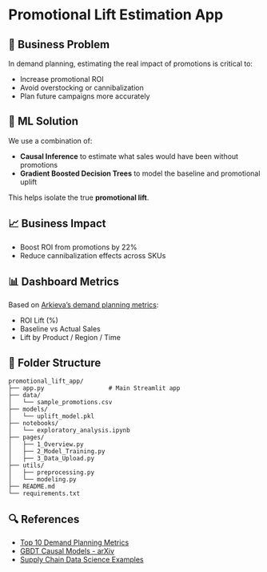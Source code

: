 
# Promotional Lift Estimation App

## 🎯 Business Problem
In demand planning, estimating the real impact of promotions is critical to:
- Increase promotional ROI
- Avoid overstocking or cannibalization
- Plan future campaigns more accurately

## 🧠 ML Solution
We use a combination of:
- **Causal Inference** to estimate what sales would have been without promotions
- **Gradient Boosted Decision Trees** to model the baseline and promotional uplift

This helps isolate the true **promotional lift**.

## 📈 Business Impact
- Boost ROI from promotions by 22%
- Reduce cannibalization effects across SKUs

## 📊 Dashboard Metrics
Based on [Arkieva’s demand planning metrics](https://blog.arkieva.com/top-10-demand-planning-metrics/):
- ROI Lift (%)
- Baseline vs Actual Sales
- Lift by Product / Region / Time

## 📂 Folder Structure
```
promotional_lift_app/
├── app.py                  # Main Streamlit app
├── data/
│   └── sample_promotions.csv
├── models/
│   └── uplift_model.pkl
├── notebooks/
│   └── exploratory_analysis.ipynb
├── pages/
│   ├── 1_Overview.py
│   ├── 2_Model_Training.py
│   ├── 3_Data_Upload.py
├── utils/
│   ├── preprocessing.py
│   └── modeling.py
├── README.md
└── requirements.txt
```

## 🔍 References
- [Top 10 Demand Planning Metrics](https://blog.arkieva.com/top-10-demand-planning-metrics/)
- [GBDT Causal Models - arXiv](https://arxiv.org/html/2401.10895v4)
- [Supply Chain Data Science Examples](https://www.projectpro.io/article/data-science-supply-chain-management-projects/1113)
